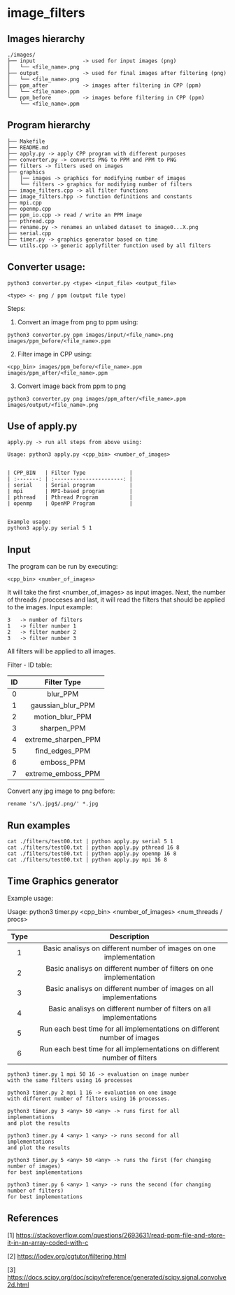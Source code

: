 # image_filters

## Images hierarchy

```
./images/
├── input               -> used for input images (png)
│   └── <file_name>.png
├── output              -> used for final images after filtering (png)
│   └── <file_name>.png
├── ppm_after           -> images after filtering in CPP (ppm)
│   └── <file_name>.ppm
└── ppm_before          -> images before filtering in CPP (ppm)
    └── <file_name>.ppm
```

## Program hierarchy

```
├── Makefile
├── README.md
├── apply.py -> apply CPP program with different purposes
├── converter.py -> converts PNG to PPM and PPM to PNG
├── filters -> filters used on images
├── graphics
│   |── images -> graphics for modifying number of images
│   └── filters -> graphics for modifying number of filters
├── image_filters.cpp -> all filter functions
├── image_filters.hpp -> function definitions and constants
├── mpi.cpp
├── openmp.cpp
├── ppm_io.cpp -> read / write an PPM image
├── pthread.cpp
├── rename.py -> renames an unlabed dataset to image0...X.png
├── serial.cpp
├── timer.py -> graphics generator based on time
└── utils.cpp -> generic applyfilter function used by all filters
```

## Converter usage:

```
python3 converter.py <type> <input_file> <output_file>

<type> <- png / ppm (output file type)

```

Steps:

1. Convert an image from png to ppm using:

```
python3 converter.py ppm images/input/<file_name>.png images/ppm_before/<file_name>.ppm
```

2. Filter image in CPP using:

```
<cpp_bin> images/ppm_before/<file_name>.ppm images/ppm_after/<file_name>.ppm
```

3. Convert image back from ppm to png
```
python3 converter.py png images/ppm_after/<file_name>.ppm images/output/<file_name>.png
```


## Use of apply.py

```
apply.py -> run all steps from above using:

Usage: python3 apply.py <cpp_bin> <number_of_images>


| CPP_BIN   | Filter Type              |
| :-------: | :----------------------: |
| serial    | Serial program           |
| mpi       | MPI-based program        |
| pthread   | Pthread Program          |
| openmp    | OpenMP Program           |


Example usage: 
python3 apply.py serial 5 1
```

## Input

The program can be run by executing:

```
<cpp_bin> <number_of_images>
```

It will take the first <number_of_images> as input images.
Next, the number of threads / procceses and last, it will read 
the filters that should be applied to the images.
Input example:

```
3   -> number of filters
1   -> filter number 1
2   -> filter number 2
3   -> filter number 3
```

All filters will be applied to all images.

Filter - ID table:

| ID    | Filter Type              |
| :---: | :----------------------: |
| 0     | blur_PPM                 |
| 1     | gaussian_blur_PPM        |
| 2     | motion_blur_PPM          |
| 3     | sharpen_PPM              |
| 4     | extreme_sharpen_PPM      |
| 5     | find_edges_PPM           |
| 6     | emboss_PPM               |
| 7     | extreme_emboss_PPM       |


Convert any jpg image to png before:

```
rename 's/\.jpg$/.png/' *.jpg

```

## Run examples

```
cat ./filters/test00.txt | python apply.py serial 5 1
cat ./filters/test00.txt | python apply.py pthread 16 8
cat ./filters/test00.txt | python apply.py openmp 16 8
cat ./filters/test00.txt | python apply.py mpi 16 8
```

## Time Graphics generator

Example usage:

Usage: python3 timer.py <type> <cpp_bin> <number_of_images> <num_threads / procs>

| Type  | Description                                                                   |
| :---: | :---------------------------------------------------------------------------: |
| 1     | Basic analisys on different number of images on one implementation            |
| 2     | Basic analisys on different number of filters on one implementation           |
| 3     | Basic analisys on different number of images on all implementations           |
| 4     | Basic analisys on different number of filters on all implementations          |
| 5     | Run each best time for all implementations on different number of images      |
| 6     | Run each best time for all implementations on different number of filters     |

```
python3 timer.py 1 mpi 50 16 -> evaluation on image number
with the same filters using 16 processes

python3 timer.py 2 mpi 1 16 -> evaluation on one image 
with different number of filters using 16 processes.

python3 timer.py 3 <any> 50 <any> -> runs first for all implementations
and plot the results

python3 timer.py 4 <any> 1 <any> -> runs second for all implementations
and plot the results

python3 timer.py 5 <any> 50 <any> -> runs the first (for changing number of images) 
for best implementations

python3 timer.py 6 <any> 1 <any> -> runs the second (for changing number of filters) 
for best implementations

```



## References

[1] https://stackoverflow.com/questions/2693631/read-ppm-file-and-store-it-in-an-array-coded-with-c

[2] https://lodev.org/cgtutor/filtering.html

[3] https://docs.scipy.org/doc/scipy/reference/generated/scipy.signal.convolve2d.html
